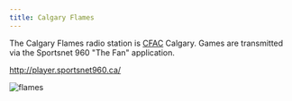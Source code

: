 ```yaml
---
title: Calgary Flames
---
```

The Calgary Flames radio station is [CFAC] Calgary. Games are transmitted
via the Sportsnet 960 "The Fan" application.

[CFAC]:http:../../radio/am-broadcast/cfac/

http://player.sportsnet960.ca/

![flames](https://www-league.nhlstatic.com/builds/site-core/168757b9905c8070b6ebc210d30bf0b613fa77e4_1512752539/images/logos/team/current/team-20-light.svg)
